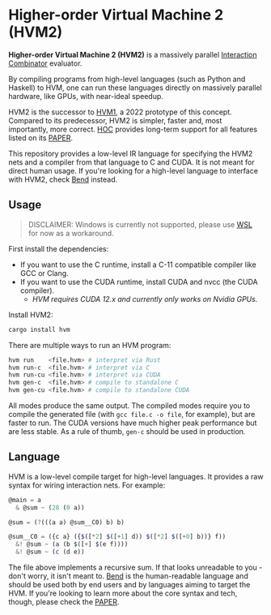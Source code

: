 Higher-order Virtual Machine 2 (HVM2)
=====================================

**Higher-order Virtual Machine 2 (HVM2)** is a massively parallel [Interaction
Combinator](https://www.semanticscholar.org/paper/Interaction-Combinators-Lafont/6cfe09aa6e5da6ce98077b7a048cb1badd78cc76)
evaluator.

By compiling programs from high-level languages (such as Python and Haskell) to
HVM, one can run these languages directly on massively parallel hardware, like
GPUs, with near-ideal speedup.

HVM2 is the successor to [HVM1](https://github.com/HigherOrderCO/HVM1), a 2022
prototype of this concept. Compared to its predecessor, HVM2 is simpler, faster
and, most importantly, more correct. [HOC](https://HigherOrderCO.com/) provides
long-term support for all features listed on its [PAPER](./paper/HVM2.pdf).

This repository provides a low-level IR language for specifying the HVM2 nets
and a compiler from that language to C and CUDA. It is not meant for direct
human usage. If you're looking for a high-level language to interface with HVM2,
check [Bend](https://github.com/HigherOrderCO/Bend) instead.

Usage
-----

> DISCLAIMER: Windows is currently not supported, please use [WSL](https://learn.microsoft.com/en-us/windows/wsl/install) for now as a workaround.

First install the dependencies:
* If you want to use the C runtime, install a C-11 compatible compiler like GCC or Clang.
* If you want to use the CUDA runtime, install CUDA and nvcc (the CUDA compiler).
  - _HVM requires CUDA 12.x and currently only works on Nvidia GPUs._

Install HVM2:

```sh
cargo install hvm
```

There are multiple ways to run an HVM program:

```sh
hvm run    <file.hvm> # interpret via Rust
hvm run-c  <file.hvm> # interpret via C
hvm run-cu <file.hvm> # interpret via CUDA
hvm gen-c  <file.hvm> # compile to standalone C
hvm gen-cu <file.hvm> # compile to standalone CUDA
```

All modes produce the same output. The compiled modes require you to compile the
generated file (with `gcc file.c -o file`, for example), but are faster to run.
The CUDA versions have much higher peak performance but are less stable. As a
rule of thumb, `gen-c` should be used in production.

Language
--------

HVM is a low-level compile target for high-level languages. It provides a raw
syntax for wiring interaction nets. For example:

```javascript
@main = a
  & @sum ~ (28 (0 a))

@sum = (?(((a a) @sum__C0) b) b)

@sum__C0 = ({c a} ({$([*2] $([+1] d)) $([*2] $([+0] b))} f))
  &! @sum ~ (a (b $([+] $(e f))))
  &! @sum ~ (c (d e))
```

The file above implements a recursive sum. If that looks unreadable to you -
don't worry, it isn't meant to. [Bend](https://github.com/HigherOrderCO/Bend) is
the human-readable language and should be used both by end users and by languages
aiming to target the HVM. If you're looking to learn more about the core
syntax and tech, though, please check the [PAPER](./paper/HVM2.pdf).
